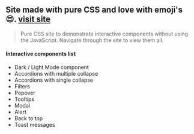 ## Site made with pure CSS and love with emoji's 😍. [visit site](https://niteshvaidya591.github.io/resume)

>Pure CSS site to demonstrate interactive components without using the JavaScript. Navigate through the site to view them all.


#### Interactive components list
- Dark / Light Mode component
- Accordions with multiple collapse
- Accordions with single collapse
- Filters
- Popover
- Tooltips
- Modal
- Alert
- Back to top
- Toast messages

